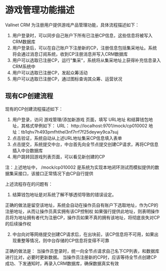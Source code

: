 # 游戏管理功能描述

Vallnet CRM 为注册用户提供游戏产品管理功能，具体流程描述如下：

1. 用户登录时，可以同步自己账户下所有已注册CP信息，这些信息将被写入CRM数据库
2. 用户登录后，可以在自己账户下注册新的CP，注册信息包括集采地址。系统将会通过消息订阅系统，收到CP注册消息并写入CRM数据库
3. 用户可以选取已注册CP，运行"集采"，系统将从集采地址上获得补充信息录入CRM系统中
4. 用户可以选取已注册CP，发起众筹活动
5. 用户可以选取已注册CP，通过图标查询其众筹、运营状况

## 现有CP创建流程

现有的CP创建流程描述如下：

1. 用户登录，访问 游戏管理/添加新游戏 页面，填写 URL地址 和结算钱包地址，其格式举例如下：
    URL： http://localhost:9701/mock/cp010002
    地址：tb1qhv7h493pmfhthel3nf7rrf7f25deywy9ca7suj
2. 点击验证，系统自动从上述URL地址集采CP信息填入表单
3. 点击提交，系统提交中台，中台首先向全节点提交创建CP请求，再将CP信息插入中台数据库
4. 用户跳转回游戏列表页面，可以看见新创建的CP

注：上述地址中， /mock/cp010002 是系统为实现本地闭环测试而模拟提供的数据集采接口，该接口正常情况下由CP自行提供

上述流程存在的问题有：

1. 结算钱包地址是对系统了解不够透彻导致的错误设定。

正确的做法是留空该地址，系统会自动在操作员自有账户下选取地址，作为CP的注册地址，从而让操作员真实拥有该CP控制权
如果强行提供此地址，则表明操作员将为地址拥有者代为注册CP，操作员如果不真的拥有该地址，将彻底丧失对CP的后续操作权

2. 中台向对等网络提交创建CP请求后，在出块前，该CP信息将不可用，如果出现重整等情况，则中台存储的CP信息将变得不可靠

正确的做法是：
    当操作员登录时，统一向全节点请求自己名下CP列表，和数据库进行比对，必要时更新数据。
    当操作员注册新的CP时，应该等待全节点创建CP成功、下发通知时，再录入CRM数据库，确保数据真实有效